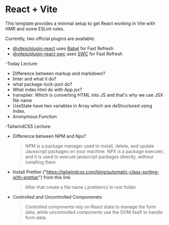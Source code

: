 # React + Vite

This template provides a minimal setup to get React working in Vite with HMR and some ESLint rules.

Currently, two official plugins are available:

- [@vitejs/plugin-react](https://github.com/vitejs/vite-plugin-react/blob/main/packages/plugin-react/README.md) uses [Babel](https://babeljs.io/) for Fast Refresh
- [@vitejs/plugin-react-swc](https://github.com/vitejs/vite-plugin-react-swc) uses [SWC](https://swc.rs/) for Fast Refresh

-Today Lecture:

- Difference between markup and markdown?
- linter and what it do?
- what package-lock-json do?
- What index.html do with App.jsx?
- transpiler: Which is converting HTML into JS and that's why we use JSX file name
- UseState have two variables in Array which are deStructured using Index.
- Anonymous Function

-TailwindCSS Lecture:

- Difference between NPM and Npx?

  > NPM is a package manager used to install, delete, and update Javascript packages on your machine. NPX is a package executer, and it is used to execute javascript packages directly, without installing them.

- Install Prettier ("https://tailwindcss.com/blog/automatic-class-sorting-with-prettier") from this link

  > After that create a file name (.prettierrc) in root folder

- Controlled and Uncontrolled Componenets
  > Controlled components rely on React state to manage the form data, while uncontrolled components use the DOM itself to handle form data.
